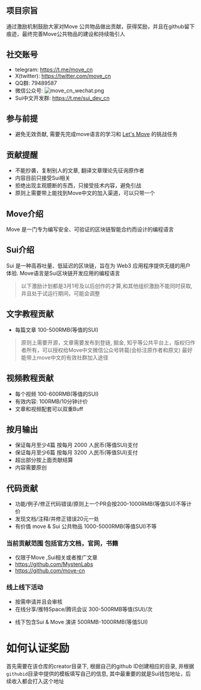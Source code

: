 ## 项目宗旨
通过激励机制鼓励大家对Move 公共物品做出贡献，获得奖励，并且在github留下痕迹，最终完善Move公共物品的建设和持续吸引人

## 社交账号
- telegram:  https://t.me/move_cn
- X(twitter): https://twitter.com/move_cn
- QQ群: 79489587
- 微信公众号: ![move_cn_wechat.png](images/move_cn_wechat.png)
- Sui中文开发群: https://t.me/sui_dev_cn

## 参与前提
- 避免无效贡献, 需要先完成move语言的学习和 [Let's Move](https://github.com/move-cn/letsmove) 的挑战任务

## 贡献提醒
- 不能抄袭，复制别人的文章, 翻译文章理论先征询原作者
- 内容目前只接受Sui相关
- 拒绝出现主观臆断的东西，只接受技术内容，避免引战
- 原则上需要带上能找到Move中文的加入渠道，可以只带一个
 
## Move介绍
Move 是一门专为编写安全、可验证的区块链智能合约而设计的编程语言

## Sui介绍
Sui 是一种高吞吐量、低延迟的区块链，旨在为 Web3 应用程序提供无缝的用户体验. Move语言是Sui区块链开发应用的编程语言

> 以下激励计划都是3月1号及以后创作的才算,和其他组织激励不能同时获取,并且处于试运行期间，可能会调整

## 文字教程贡献
- 每篇文章 100-500RMB(等值的SUI)
> 原则上需要开源，文章需要发布到登链, 掘金, 知乎等公共平台上，版权归作者所有，可以授权给Move中文微信公众号转载(会标注原作者和原文)
> 最好能带上move中文的有效社群加入途径

## 视频教程贡献
- 每个视频 100-600RMB(等值的SUI)
- 有效内容: 100RMB/10分钟计价
- 文章和视频配套可以双重Buff


## 按月输出
- 保证每月至少4篇 按每月 2000 人民币(等值SUI)支付
- 保证每月至少6篇 按每月 3200 人民币(等值SUI)支付
- 超出部分按上面贡献结算
- 内容需要原创

## 代码贡献
- 功能/例子/修正代码错误/原则上一个PR会按200-1000RMB(等值SUI)不等计价
- 发现文档/注释/并修正错误20元一处
- 有价值 move & Sui 公共物品  1000-5000RMB(等值SUI)不等

### 当前贡献范围 包括官方文档，官网，书籍
- 仅限于Move ,Sui相关或者推广文章
- https://github.com/MystenLabs
- https://github.com/move-cn

### 线上线下活动
- 按需申请并且会审核
- 在线分享/推特Space/腾讯会议 300-500RMB等值(SUI)/次

[//]: # (- 线下Move Meetup  1K USDC 原则上大于50人参与)

[//]: # (- Move Bootcamp/共学 3k-5K USDC  参与人数大于200，实际完成学习需要大于50)
- 线下包含Sui & Move 演讲 500RMB-1000RMB(等值SUI)


# 如何认证奖励
首先需要在该仓库的creator目录下, 根据自己的github ID创建相应的目录, 并根据`githubid`目录中提供的模板填写自己的信息, 其中最重要的就是Sui钱包地址，后续收入都会打入这个地址



